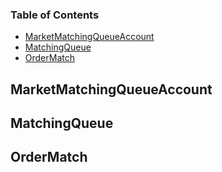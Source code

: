 <!-- Generated by documentation.js. Update this documentation by updating the source code. -->

### Table of Contents

*   [MarketMatchingQueueAccount][1]
*   [MatchingQueue][2]
*   [OrderMatch][3]

## MarketMatchingQueueAccount

## MatchingQueue

## OrderMatch

[1]: #marketmatchingqueueaccount

[2]: #matchingqueue

[3]: #ordermatch
